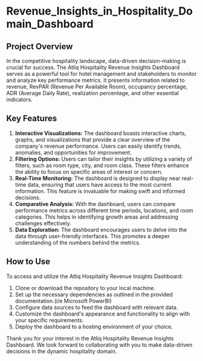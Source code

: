 # Revenue_Insights_in_Hospitality_Domain_Dashboard


## Project Overview

In the competitive hospitality landscape, data-driven decision-making is crucial for success. The Atliq Hospitality Revenue Insights Dashboard serves as a powerful tool for hotel management and stakeholders to monitor and analyze key performance metrics. It presents information related to revenue, RevPAR (Revenue Per Available Room), occupancy percentage, ADR (Average Daily Rate), realization percentage, and other essential indicators.

## Key Features

1. **Interactive Visualizations:** The dashboard boasts interactive charts, graphs, and visualizations that provide a clear overview of the company's revenue performance. Users can easily identify trends, anomalies, and opportunities for improvement.
2. **Filtering Options:** Users can tailor their insights by utilizing a variety of filters, such as room type, city, and room class. These filters enhance the ability to focus on specific areas of interest or concern.
3. **Real-Time Monitoring:** The dashboard is designed to display near real-time data, ensuring that users have access to the most current information. This feature is invaluable for making swift and informed decisions.
4. **Comparative Analysis:** With the dashboard, users can compare performance metrics across different time periods, locations, and room categories. This helps in identifying growth areas and addressing challenges effectively.
5. **Data Exploration:** The dashboard encourages users to delve into the data through user-friendly interfaces. This promotes a deeper understanding of the numbers behind the metrics.

## How to Use

To access and utilize the Atliq Hospitality Revenue Insights Dashboard:

1. Clone or download the repository to your local machine.
2. Set up the necessary dependencies as outlined in the provided documentation.(i/e Microsoft PowerBI)
3. Configure data sources to feed the dashboard with relevant data.
4. Customize the dashboard's appearance and functionality to align with your specific requirements.
5. Deploy the dashboard to a hosting environment of your choice.


Thank you for your interest in the Atliq Hospitality Revenue Insights Dashboard. We look forward to collaborating with you to make data-driven decisions in the dynamic hospitality domain.
